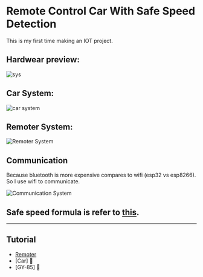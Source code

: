 # Remote Control Car With Safe Speed Detection

This is my first time making an IOT project.

## Hardwear preview:
![sys](https://i.imgur.com/zmahCRW.jpg)

## Car System:
![car system](https://i.imgur.com/mfRBWFA.png)

## Remoter System:
![Remoter System](https://i.imgur.com/64PCiX9.png)

## Communication

Because bluetooth is more expensive compares to wifi (esp32 vs esp8266). So I use wifi to communicate.

![Communication System](https://i.imgur.com/a0hlWpe.png)

## Safe speed formula is refer to [this](https://mille.in/drift/).

---
## Tutorial
- [Remoter](https://lontoone-5070b.web.app/article/HIVDFstVY6195KTjNR11)
- [Car] 🚧
- [GY-85] 🚧